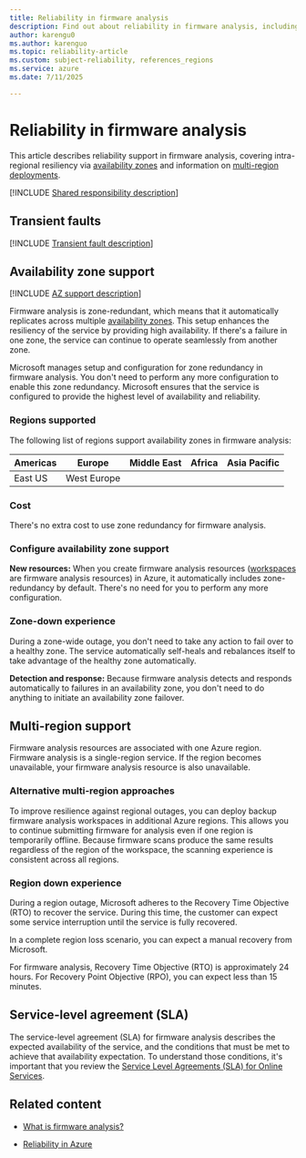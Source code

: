 ```yaml
---
title: Reliability in firmware analysis
description: Find out about reliability in firmware analysis, including availability zones and multi-region deployments.
author: karengu0
ms.author: karenguo
ms.topic: reliability-article
ms.custom: subject-reliability, references_regions
ms.service: azure
ms.date: 7/11/2025

---
```


# Reliability in firmware analysis

This article describes reliability support in firmware analysis, covering intra-regional resiliency via [availability zones](#availability-zone-support) and information on [multi-region deployments](#multi-region-support).

[!INCLUDE [Shared responsibility description](includes/reliability-shared-responsibility-include.md)]


## Transient faults

[!INCLUDE [Transient fault description](includes/reliability-transient-fault-description-include.md)]


## Availability zone support

[!INCLUDE [AZ support description](includes/reliability-availability-zone-description-include.md)]

Firmware analysis is zone-redundant, which means that it automatically replicates across multiple [availability zones](../reliability/availability-zones-overview.md). This setup enhances the resiliency of the service by providing high availability. If there's a failure in one zone, the service can continue to operate seamlessly from another zone. 

Microsoft manages setup and configuration for zone redundancy in firmware analysis. You don't need to perform any more configuration to enable this zone redundancy. Microsoft ensures that the service is configured to provide the highest level of availability and reliability.

### Regions supported

The following list of regions support availability zones in firmware analysis:


| Americas         | Europe               | Middle East   | Africa             | Asia Pacific   |
|------------------|----------------------|---------------|--------------------|----------------|
| East US          | West Europe          |               |                    |                |


### Cost

There's no extra cost to use zone redundancy for firmware analysis.

### Configure availability zone support

**New resources:**  When you create firmware analysis resources ([workspaces](../firmware-analysis/firmware-analysis-rbac.md#understanding-the-representation-of-firmware-images-in-the-azure-resource-hierarchy) are firmware analysis resources) in Azure, it automatically includes zone-redundancy by default. There's no need for you to perform any more configuration. 


### Zone-down experience

During a zone-wide outage, you don't need to take any action to fail over to a healthy zone. The service automatically self-heals and rebalances itself to take advantage of the healthy zone automatically.

**Detection and response:**  Because firmware analysis detects and responds automatically to failures in an availability zone, you don't need to do anything to initiate an availability zone failover.


## Multi-region support

Firmware analysis resources are associated with one Azure region. Firmware analysis is a single-region service. If the region becomes unavailable, your firmware analysis resource is also unavailable.

### Alternative multi-region approaches

To improve resilience against regional outages, you can deploy backup firmware analysis workspaces in additional Azure regions. This allows you to continue submitting firmware for analysis even if one region is temporarily offline. Because firmware scans produce the same results regardless of the region of the workspace, the scanning experience is consistent across all regions.


### Region down experience

During a region outage, Microsoft adheres to the Recovery Time Objective (RTO) to recover the service. During this time, the customer can expect some service interruption until the service is fully recovered.  

In a complete region loss scenario, you can expect a manual recovery from Microsoft. 


For firmware analysis, Recovery Time Objective (RTO) is approximately 24 hours. For Recovery Point Objective (RPO), you can expect less than 15 minutes.


## Service-level agreement (SLA)

The service-level agreement (SLA) for firmware analysis describes the expected availability of the service, and the conditions that must be met to achieve that availability expectation. To understand those conditions, it's important that you review the [Service Level Agreements (SLA) for Online Services](https://www.microsoft.com/licensing/docs/view/Service-Level-Agreements-SLA-for-Online-Services).


## Related content


- [What is firmware analysis?](../firmware-analysis/overview-firmware-analysis.md) 

- [Reliability in Azure](/azure/reliability/overview)
